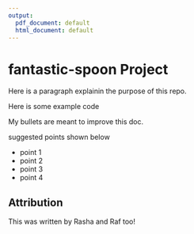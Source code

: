 ```yaml
---
output:
  pdf_document: default
  html_document: default
---
```

# fantastic-spoon Project

Here is a paragraph explainin the purpose of this repo.

Here is some example code

My bullets are meant to improve this doc.

suggested points shown below

- point 1
- point 2
- point 3
- point 4

## Attribution

This was written by Rasha and Raf too!